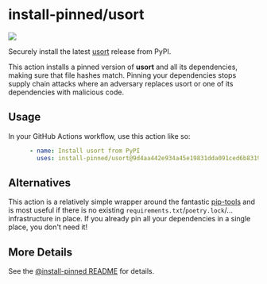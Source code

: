 

# install-pinned/usort

![](https://shields.io/badge/python-3.7%20%7C%203.8%20%7C%203.9%20%7C%203.10%20%7C%203.11-blue)

Securely install the latest [usort](https://pypi.org/project/usort/) release from PyPI.

This action installs a pinned version of **usort** and all its dependencies,         making sure that file hashes match. Pinning your dependencies stops supply chain attacks where an adversary         replaces usort or one of its dependencies with malicious code.

## Usage

In your GitHub Actions workflow, use this action like so:

```yaml
      - name: Install usort from PyPI
        uses: install-pinned/usort@9d4aa442e934a45e19831dda091ced6b83198b25  # 1.0.5
```

## Alternatives

This action is a relatively simple wrapper around the fantastic [pip-tools](https://pip-tools.rtfd.io)         and is most useful if there is no existing `requirements.txt`/`poetry.lock`/... infrastructure in place.         If you already pin all your dependencies in a single place, you don't need it!

## More Details

See the [@install-pinned README](https://github.com/install-pinned) for details.
